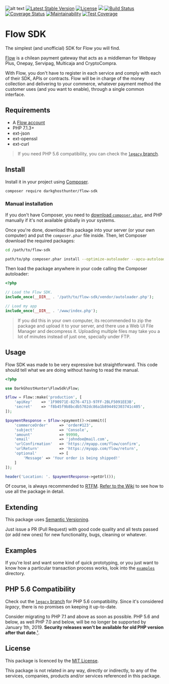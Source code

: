 ![alt text](https://www.flow.cl/images/header/logo-flow.svg)
[![Latest Stable Version](https://poser.pugx.org/darkghosthunter/flow-sdk/v/stable)](https://packagist.org/packages/darkghosthunter/flow-sdk) [![License](https://poser.pugx.org/darkghosthunter/flow-sdk/license)](https://packagist.org/packages/darkghosthunter/flow-sdk)
![](https://img.shields.io/packagist/php-v/darkghosthunter/flow-sdk.svg)
 [![Build Status](https://travis-ci.com/DarkGhostHunter/FlowSdk.svg?branch=master)](https://travis-ci.com/DarkGhostHunter/FlowSdk) [![Coverage Status](https://coveralls.io/repos/github/DarkGhostHunter/FlowSdk/badge.svg?branch=master)](https://coveralls.io/github/DarkGhostHunter/FlowSdk?branch=master) [![Maintainability](https://api.codeclimate.com/v1/badges/0138e0686180120e68c5/maintainability)](https://codeclimate.com/github/DarkGhostHunter/FlowSdk/maintainability) [![Test Coverage](https://api.codeclimate.com/v1/badges/0138e0686180120e68c5/test_coverage)](https://codeclimate.com/github/DarkGhostHunter/FlowSdk/test_coverage)

# Flow SDK 

The simplest (and unofficial) SDK for Flow you will find.

[Flow](https://www.flow.cl) is a chilean payment gateway that acts as a middleman for Webpay Plus, Onepay, Servipag, Multicaja and CryptoCompra.

With Flow, you don't have to register in each service and comply with each of their SDK, APIs or contracts. Flow will be in charge of the money collection and delivering to your commerce, whatever payment method the customer uses (and you want to enable), through a single common interface.

## Requirements

* A [Flow account](https://www.flow.cl/app/web/register.php)
* PHP 7.1.3+
* ext-json
* ext-openssl
* ext-curl

> If you need PHP 5.6 compatibility, you can check the [`legacy` branch](#php-56-compatibility).

## Install

Install it in your project using [Composer](https://getcomposer.org).

```bash
composer require darkghosthunter/flow-sdk
```

### Manual installation

If you don't have Composer, you need to [download `composer.phar`](https://getcomposer.org/composer.phar), and PHP manually if it's not available globally in your systems.

Once you're done, download this package into your server (or your own computer) and put the `composer.phar` file inside. Then, let Composer download the required packages:

```bash
cd /path/to/flow-sdk

path/to/php composer.phar install --optimize-autoloader --apcu-autoloader --no-dev
```

Then load the package anywhere in your code calling the Composer autoloader:

```php
<?php

// Load the Flow SDK.
include_once(__DIR__ . '/path/to/flow-sdk/vendor/autoloader.php');

// Load my app
include_once(__DIR__ . '/www/index.php');
```

> If you did this in your own computer, its recommended to zip the package and upload it to your server, and there use a Web UI File Manager and decompress it. Uploading multiple files may take you a lot of minutes instead of just one, specially under FTP.

## Usage

Flow SDK was made to be very expressive but straightforward. This code should tell what we are doing without having to read the manual.

```php
<?php

use DarkGhostHunter\FlowSdk\Flow;

$flow = Flow::make('production', [
    'apiKey'    => '1F90971E-8276-4713-97FF-2BLF5091EE3B',
    'secret'    => 'f8b45f9b8bcdb5702dc86a1b894492303741c405',
]);

$paymentResponse = $flow->payment()->commit([
    'commerceOrder'     => 'order#123',
    'subject'           => 'Console',
    'amount'            => 99990,
    'email'             => 'johndoe@mail.com',
    'urlConfirmation'   => 'https://myapp.com/flow/confirm',
    'urlReturn'         => 'https://myapp.com/flow/return',
    'optional'          => [
        'Message' => 'Your order is being shipped!'
    ]
]);

header('Location: '. $paymentResponse->getUrl());
```

Of course, is always recommended to [RTFM](http://lmgtfy.com/?q=RTFM). [Refer to the Wiki](https://github.com/DarkGhostHunter/FlowSdk/wiki) to see how to use all the package in detail.

## Extending

This package uses [Semantic Versioning](https://semver.org/).

Just issue a PR (Pull Request) with good code quality and all tests passed (or add new ones) for new functionality, bugs, cleaning or whatever.

## Examples

If you're lost and want some kind of quick prototyping, or you just want to know how a particular transaction process works, look into the [`examples`](examples) directory.

## PHP 5.6 Compatibility

Check out the [`legacy` branch](tree/legacy) for PHP 5.6 compatibility. Since it's considered *legacy*, there is no promises on keeping it up-to-date.

Consider migrating to PHP 7.1 and above as soon as possible. PHP 5.6 and below, as well PHP 7.0 and below, will be no longer be supported by January 1th, 2019. **Security releases won't be available for old PHP version after that date**.[¹](http://php.net/supported-versions.php).

## License

This package is licenced by the [MIT License](LICENSE).

This package is not related in any way, directly or indirectly, to any of the services, companies, products and/or services referenced in this package.